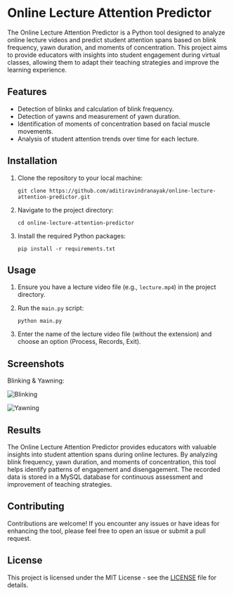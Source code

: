 # Online Lecture Attention Predictor

The Online Lecture Attention Predictor is a Python tool designed to analyze online lecture videos and predict student attention spans based on blink frequency, yawn duration, and moments of concentration. This project aims to provide educators with insights into student engagement during virtual classes, allowing them to adapt their teaching strategies and improve the learning experience.

## Features

- Detection of blinks and calculation of blink frequency.
- Detection of yawns and measurement of yawn duration.
- Identification of moments of concentration based on facial muscle movements.
- Analysis of student attention trends over time for each lecture.

## Installation

1. Clone the repository to your local machine:

   ```shell
   git clone https://github.com/aditiravindranayak/online-lecture-attention-predictor.git
   ```

2. Navigate to the project directory:

   ```shell
   cd online-lecture-attention-predictor
   ```

3. Install the required Python packages:

   ```shell
   pip install -r requirements.txt
   ```

## Usage

1. Ensure you have a lecture video file (e.g., `lecture.mp4`) in the project directory.

2. Run the `main.py` script:

   ```shell
   python main.py
   ```

3. Enter the name of the lecture video file (without the extension) and choose an option (Process, Records, Exit).

## Screenshots 

Blinking & Yawning:

![Blinking](https://github.com/aditiravindranayak/student-online-learning-parameter/assets/109815646/12a7bf36-6088-40a1-bd90-68f19b8145fa)








![Yawning](https://github.com/aditiravindranayak/student-online-learning-parameter/assets/109815646/9fbbbafa-9ad2-4f29-9893-eb96a63e4ac9)


## Results

The Online Lecture Attention Predictor provides educators with valuable insights into student attention spans during online lectures. By analyzing blink frequency, yawn duration, and moments of concentration, this tool helps identify patterns of engagement and disengagement. The recorded data is stored in a MySQL database for continuous assessment and improvement of teaching strategies.

## Contributing

Contributions are welcome! If you encounter any issues or have ideas for enhancing the tool, please feel free to open an issue or submit a pull request.

## License

This project is licensed under the MIT License - see the [LICENSE](LICENSE) file for details.
